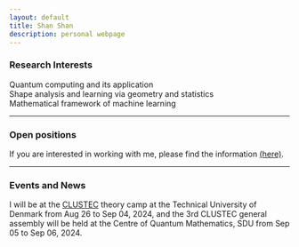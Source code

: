 ```yaml
---
layout: default
title: Shan Shan
description: personal webpage
---
```


### Research Interests 
Quantum computing and its application <br />
Shape analysis and learning via geometry and statistics <br />
Mathematical framework of machine learning
<hr />

### Open positions 
If you are interested in working with me, please find the information [(here)](../research/open.html).
<hr />	

### Events and News
I will be at the [CLUSTEC](https://clustec.eu/) theory camp at the Technical University of Denmark from Aug 26 to Sep 04, 2024, and the 3rd CLUSTEC general assembly will be held at the Centre of Quantum Mathematics, SDU from Sep 05 to Sep 06, 2024. 
 
<br />
<br />
<br />
<br />
<br />
        
